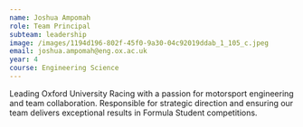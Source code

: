 ```yaml
---
name: Joshua Ampomah
role: Team Principal
subteam: leadership
image: /images/1194d196-802f-45f0-9a30-04c92019ddab_1_105_c.jpeg
email: joshua.ampomah@eng.ox.ac.uk
year: 4
course: Engineering Science
---
```


Leading Oxford University Racing with a passion for motorsport engineering and team collaboration. Responsible for strategic direction and ensuring our team delivers exceptional results in Formula Student competitions.
